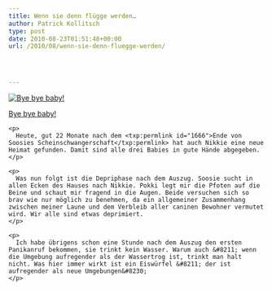 ```yaml
---
title: Wenn sie denn flügge werden…
author: Patrick Kollitsch
type: post
date: 2010-08-23T01:51:48+00:00
url: /2010/08/wenn-sie-denn-fluegge-werden/




---
```

<div class="media image">
  <a href="http://www.flickr.com/photos/schreibblogade/4920344658/" title="Bye bye baby!"><img src="//farm5.static.flickr.com/4081/4920344658_1179e9663c.jpg" alt="Bye bye baby!" /></p> 
  
  <p>
    Bye bye baby!
  </p>
  
  <p>
    </a></div> 
    
    <p>
      Heute, gut 22 Monate nach dem <txp:permlink id="1666">Ende von Soosies Scheinschwangerschaft</txp:permlink> hat auch Nikkie eine neue Heimat gefunden. Damit sind alle drei Babies in gute Hände abgegeben.
    </p>
    
    <p>
      Was nun folgt ist die Depriphase nach dem Auszug. Soosie sucht in allen Ecken des Hauses nach Nikkie. Pokki legt mir die Pfoten auf die Beine und schaut mir fragend in die Augen. Beide versuchen sich so brav wie nur möglich zu benehmen, da ein allgemeiner Zusammenhang zwischen meiner Laune und dem Verbleib aller caninen Bewohner vermutet wird. Wir alle sind etwas deprimiert.
    </p>
    
    <p>
      Ich habe übrigens schon eine Stunde nach dem Auszug den ersten Panikanruf bekommen, sie trinkt kein Wasser. Warum auch &#8211; wenn die Umgebung aufregender als der Wassertrog ist, trinkt man halt nicht. Was hier immer wirkt ist ein Eiswürfel &#8211; der ist aufregender als neue Umgebungen&#8230;
    </p>